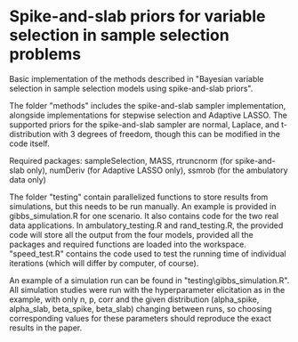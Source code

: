 # Spike-and-slab priors for variable selection in sample selection problems
Basic implementation of the methods described in "Bayesian variable selection in sample selection models using spike-and-slab priors".

The folder "methods" includes the spike-and-slab sampler implementation, alongside implementations for stepwise selection and Adaptive LASSO. The supported priors for the spike-and-slab sampler are normal, Laplace, and t-distribution with 3 degrees of freedom, though this can be modified in the code itself.

Required packages: sampleSelection, MASS, rtruncnorm (for spike-and-slab only), numDeriv (for Adaptive LASSO only), ssmrob (for the ambulatory data only)

The folder "testing" contain parallelized functions to store results from simulations, but this needs to be run manually. An example is provided in gibbs_simulation.R for one scenario. It also contains code for the two real data applications.
In ambulatory_testing.R and rand_testing.R, the provided code will store all the output from the four models, provided all the packages and required functions are loaded into the workspace.
"speed_test.R" contains the code used to test the running time of individual iterations (which will differ by computer, of course).

An example of a simulation run can be found in "testing\gibbs_simulation.R". All simulation studies were run with the hyperparameter elicitation as in the example, with only n, p, corr and the given distribution (alpha_spike, alpha_slab, beta_spike, beta_slab) changing between runs, so choosing corresponding values for these parameters should reproduce the exact results in the paper.
